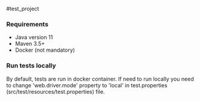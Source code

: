 #test_project

### Requirements
* Java version 11
* Maven 3.5+
* Docker (not mandatory)
  
### Run tests locally
By default, tests are run in docker container. 
If need to run locally you need to change 'web.driver.mode' property to 'local' in test.properties (src/test/resources/test.properties) file.